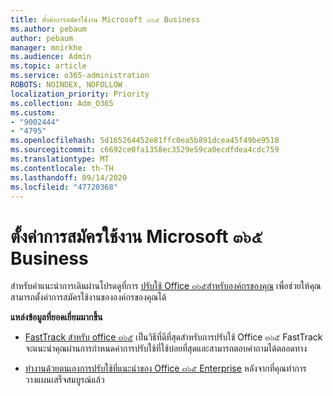 ```yaml
---
title: ตั้งค่าการสมัครใช้งาน Microsoft ๓๖๕ Business
ms.author: pebaum
author: pebaum
manager: mnirkhe
ms.audience: Admin
ms.topic: article
ms.service: o365-administration
ROBOTS: NOINDEX, NOFOLLOW
localization_priority: Priority
ms.collection: Adm_O365
ms.custom:
- "9002444"
- "4795"
ms.openlocfilehash: 5d165264452e81ffc0ea5b891dcea45f49be9518
ms.sourcegitcommit: c6692ce0fa1358ec3529e59ca0ecdfdea4cdc759
ms.translationtype: MT
ms.contentlocale: th-TH
ms.lasthandoff: 09/14/2020
ms.locfileid: "47720368"
---
```

# <a name="set-up-a-microsoft-365-business-subscription"></a>ตั้งค่าการสมัครใช้งาน Microsoft ๓๖๕ Business

สำหรับคำแนะนำการเดินผ่านโปรดดูที่การ [ปรับใช้ Office ๓๖๕สำหรับองค์กรของคุณ](https://docs.microsoft.com/office365/enterprise/setup-overview-for-enterprises) เพื่อช่วยให้คุณสามารถตั้งค่าการสมัครใช้งานขององค์กรของคุณได้

**แหล่งข้อมูลที่ยอดเยี่ยมมากขึ้น**

- [FastTrack สำหรับ office ๓๖๕](https://docs.microsoft.com/fasttrack/O365-fasttrack-benefit-for-office-365) เป็นวิธีที่ดีที่สุดสำหรับการปรับใช้ Office ๓๖๕ FastTrack จะแนะนำคุณผ่านการกำหนดค่าการปรับใช้ที่ใช้บ่อยที่สุดและสามารถตอบคำถามได้ตลอดทาง 

- [ทำงานด้วยตนเองการปรับใช้ที่แนะนำของ Office ๓๖๕ Enterprise](https://docs.microsoft.com/office365/enterprise/setup-overview-for-enterprises#do-it-yourself-guided-deployment-of-office-365-enterprise) หลังจากที่คุณทำการวางแผนเสร็จสมบูรณ์แล้ว 
